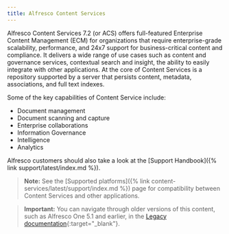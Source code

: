 ```yaml
---
title: Alfresco Content Services
---
```


Alfresco Content Services 7.2 (or ACS) offers full-featured Enterprise Content Management (ECM) for organizations that require enterprise-grade scalability, performance, and 24x7 support for business-critical content and compliance. It delivers a wide range of use cases such as content and governance services, contextual search and insight, the ability to easily integrate with other applications. At the core of Content Services is a repository supported by a server that persists content, metadata, associations, and full text indexes.

Some of the key capabilities of Content Service include:

* Document management
* Document scanning and capture
* Enterprise collaborations
* Information Governance
* Intelligence
* Analytics

Alfresco customers should also take a look at the [Support Handbook]({% link support/latest/index.md %}).

> **Note:** See the [Supported platforms]({% link content-services/latest/support/index.md %}) page for compatibility between Content Services and other applications.

> **Important:** You can navigate through older versions of this content, such as Alfresco One 5.1 and earlier, in the [Legacy documentation](https://github.com/Alfresco/docs-alfresco/tree/master/_archive/){:target="_blank"}.
